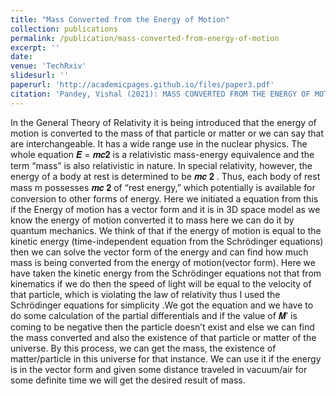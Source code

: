 ```yaml
---
title: "Mass Converted from the Energy of Motion"
collection: publications
permalink: /publication/mass-converted-from-energy-of-motion
excerpt: ''
date: 
venue: 'TechRxiv'
slidesurl: ''
paperurl: 'http://academicpages.github.io/files/paper3.pdf'
citation: 'Pandey, Vishal (2021): MASS CONVERTED FROM THE ENERGY OF MOTION. TechRxiv.Preprint'
---
```


In the General Theory of Relativity it is being introduced that the energy of motion is converted to the mass of that particle or matter or we can say that are interchangeable. It has a wide range use in the nuclear physics. The whole equation 𝑬 = 𝒎𝒄𝟐 is a relativistic mass-energy equivalence and the term “mass” is also relativistic in nature. In special relativity, however, the energy of a body at rest is determined to be 𝒎𝒄 𝟐 . Thus, each body of rest mass m possesses 𝒎𝒄 𝟐 of “rest energy,” which potentially is available for conversion to other forms of energy. Here we initiated a equation from this if the Energy of motion has a vector form and it is in 3D space model as we know the energy of motion converted it to mass here we can do it by quantum mechanics. We think of that if the energy of motion is equal to the kinetic energy (time-independent equation from the Schrödinger equations) then we can solve the vector form of the energy and can find how much mass is being converted from the energy of motion(vector form). Here we have taken the kinetic energy from the Schrödinger equations not that from kinematics if we do then the speed of light will be equal to the velocity of that particle, which is violating the law of relativity thus I used the Schrödinger equations for simplicity .We got the equation and we have to do some calculation of the partial differentials and if the value of 𝑴′ is coming to be negative then the particle doesn’t exist and else we can find the mass converted and also the existence of that particle or matter of the universe. By this process, we can get the mass, the existence of matter/particle in this universe for that instance. We can use it if the energy is in the vector form and given some distance traveled in vacuum/air for some definite time we will get the desired result of mass.